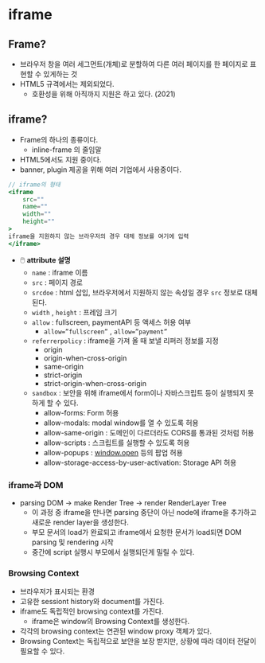 # iframe

## Frame?

- 브라우저 창을 여러 세그먼트(개체)로 분할하여 다른 여러 페이지를 한 페이지로 표현할 수 있게하는 것
- HTML5 규격에서는 제외되었다.
    - 호환성을 위해 아직까지 지원은 하고 있다. (2021)

## iframe?

- Frame의 하나의 종류이다.
    - inline-frame 의 줄임말
- HTML5에서도 지원 중이다.
- banner, plugin 제공을 위해 여러 기업에서 사용중이다.

```jsx
// iframe의 형태
<iframe
	src=""
	name=""
	width=""
	height=""
>
iframe을 지원하지 않는 브라우저의 경우 대체 정보를 여기에 입력
</iframe>
```

- 🖱️ **attribute 설명**
    - `name` : iframe 이름
    - `src` : 페이지 경로
    - `srcdoe` : html 삽입, 브라우저에서 지원하지 않는 속성일 경우 `src` 정보로 대체 된다.
    - `width` , `height` : 프레임 크기
    - `allow` : fullscreen, paymentAPI 등 액세스 허용 여부
        - `allow=”fullscreen”` , `allow=”payment”`
    - `referrerpolicy` : iframe을 가져 올 때 보낼 리퍼러 정보를 지정
        - origin
        - origin-when-cross-origin
        - same-origin
        - strict-origin
        - strict-origin-when-cross-origin
    - `sandbox` : 보안을 위해 iframe에서 form이나 자바스크립트 등이 실행되지 못하게 할 수 있다.
        - allow-forms: Form 허용
        - allow-modals: modal window를 열 수 있도록 허용
        - allow-same-origin : 도메인이 다르더라도 CORS를 통과된 것처럼 허용
        - allow-scripts : 스크립트를 실행할 수 있도록 허용
        - allow-popups : [window.open](http://window.open) 등의 팝업 허용
        - allow-storage-access-by-user-activation: Storage API 허용

### iframe과 DOM

- parsing DOM → make Render Tree → render RenderLayer Tree
    - 이 과정 중 iframe을 만나면 parsing 중단이 아닌 node에 iframe을 추가하고 새로운 render layer을 생성한다.
    - 부모 문서의  load가 완료되고 iframe에서 요청한 문서가 load되면 DOM parsing 및 rendering 시작
    - 중간에 script 실행시 부모에서 실행되던게 밀릴 수 있다.

### Browsing Context

- 브라우저가 표시되는 환경
- 고유한 sessiont history와 document를 가진다.
- iframe도 독립적인 browsing context를 가진다.
    - iframe은 window의 Browsing Context를 생성한다.
- 각각의 browsing context는 연관된 window proxy 객체가 있다.
- Browsing Context는 독립적으로 보안을 보장 받지만, 상황에 따라 데이터 전달이 필요할 수 있다.